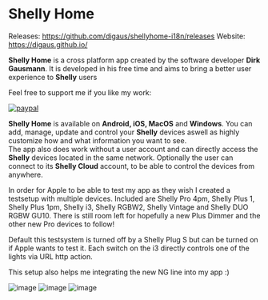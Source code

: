 # Shelly Home

Releases: https://github.com/digaus/shellyhome-i18n/releases
Website: https://digaus.github.io/

<b>Shelly Home</b> is a cross platform app created by the software developer <b>Dirk Gausmann</b>. It is developed in his free time and aims to bring a better user experience to <b>Shelly</b> users

Feel free to support me if you like my work:

[![paypal](https://www.paypalobjects.com/en_US/i/btn/btn_donateCC_LG.gif)](https://www.paypal.com/cgi-bin/webscr?cmd=_s-xclick&hosted_button_id=W3BE6SJLD4W86&source=url)

<b>Shelly Home</b> is available on <b>Android, iOS, MacOS</b> and <b>Windows</b>. You can add, manage, update and control your <b>Shelly</b> devices aswell as highly customize how and what information you want to see.<br/>The app also does work without a user account and can directly access the <b>Shelly</b> devices located in the same network. Optionally the user can connect to its <b>Shelly Cloud</b> account, to be able to control the devices from anywhere.





In order for Apple to be able to test my app as they wish I created a testsetup with multiple devices. Included are Shelly Pro 4pm, Shelly Plus 1, Shelly Plus 1pm, Shelly i3, Shelly RGBW2, Shelly Vintage and Shelly DUO RGBW GU10. There is still room left for hopefully a new Plus Dimmer and the other new Pro devices to follow!

Default this testsystem is turned off by a Shelly Plug S but can be turned on if Apple wants to test it. Each switch on the i3 directly controls one of the lights via URL http action.

This setup also helps me integrating the new NG line into my app :)

![image](https://user-images.githubusercontent.com/15358538/139065403-4d003a7a-abb2-4916-b69c-6cdf1a22e936.png)
![image](https://user-images.githubusercontent.com/15358538/139065435-d115fec4-fd4e-4bca-b946-523fc84fe54f.png)
![image](https://user-images.githubusercontent.com/15358538/139065477-0b240b5a-3272-4872-9bb8-5603d97db40b.png)



